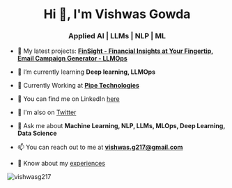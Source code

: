 <h1 align="center">Hi 👋, I'm Vishwas Gowda</h1>
<h3 align="center">Applied AI | LLMs | NLP | ML</h3>

- 🔭 My latest projects: **[FinSight - Financial Insights at Your Fingertip](https://finsight-report.streamlit.app/), [Email Campaign Generator - LLMOps](https://github.com/vishwasg217/recommender)**

- 🌱 I’m currently learning **Deep learning, LLMOps**

- 💪 Currently Working at [**Pipe Technologies**](Pipe)

- 🤝 You can find me on LinkedIn [here](https://www.linkedin.com/in/vishwasgowda217/)

- 🐥 I'm also on [Twitter](https://twitter.com/VishwasAiTech)

- 💬 Ask me about **Machine Learning, NLP, LLMs, MLOps, Deep Learning, Data Science**

- 📫 You can reach out to me at **vishwas.g217@gmail.com**

- 📄 Know about my [experiences](https://docs.google.com/document/d/1LlhUv9yAZzbTUUjAjmbBqh46Oqny6eFC5d8045pJMC8/edit)

<p><img align="center" src="https://github-readme-streak-stats.herokuapp.com/?user=vishwasg217&" alt="vishwasg217" /></p>
